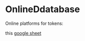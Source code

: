 # OnlineDdatabase

Online platforms for tokens:

this [google sheet](https://docs.google.com/spreadsheets/d/10I5rRRPchQpULvUGnYzoN5AEEdtjNdejYqe_P0F4-C0/edit?usp=sharing)
